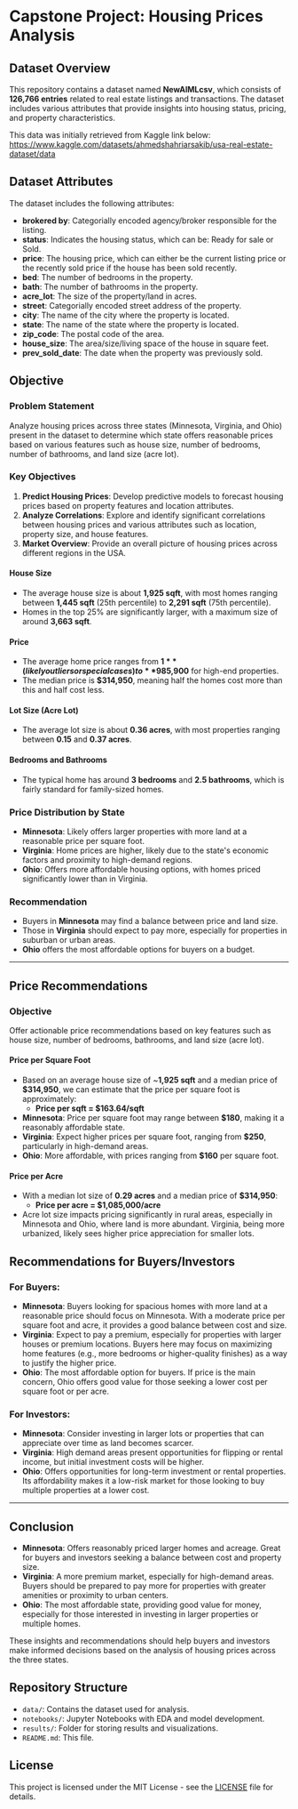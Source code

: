# Capstone Project: Housing Prices Analysis

## Dataset Overview
This repository contains a dataset named **NewAIMLcsv**, which consists of **126,766 entries** related to real estate listings and transactions. The dataset includes various attributes that provide insights into housing status, pricing, and property characteristics.

This data was initially retrieved from Kaggle link below: 
https://www.kaggle.com/datasets/ahmedshahriarsakib/usa-real-estate-dataset/data

## Dataset Attributes
The dataset includes the following attributes:

- **brokered by**: Categorially encoded agency/broker responsible for the listing.
- **status**: Indicates the housing status, which can be: Ready for sale or Sold.
- **price**: The housing price, which can either be the current listing price or the recently sold price if the house has been sold recently.
- **bed**: The number of bedrooms in the property.
- **bath**: The number of bathrooms in the property.
- **acre_lot**: The size of the property/land in acres.
- **street**: Categorially encoded street address of the property.
- **city**: The name of the city where the property is located.
- **state**: The name of the state where the property is located.
- **zip_code**: The postal code of the area.
- **house_size**: The area/size/living space of the house in square feet.
- **prev_sold_date**: The date when the property was previously sold.

## Objective
### Problem Statement
Analyze housing prices across three states (Minnesota, Virginia, and Ohio) present in the dataset to determine which state offers reasonable prices based on various features such as house size, number of bedrooms, number of bathrooms, and land size (acre lot).

### Key Objectives
1. **Predict Housing Prices**: Develop predictive models to forecast housing prices based on property features and location attributes.
2. **Analyze Correlations**: Explore and identify significant correlations between housing prices and various attributes such as location, property size, and house features.
3. **Market Overview**: Provide an overall picture of housing prices across different regions in the USA.


#### House Size
- The average house size is about **1,925 sqft**, with most homes ranging between **1,445 sqft** (25th percentile) to **2,291 sqft** (75th percentile).
- Homes in the top 25% are significantly larger, with a maximum size of around **3,663 sqft**.

#### Price
- The average home price ranges from **$1** (likely outliers or special cases) to **$985,900** for high-end properties.
- The median price is **$314,950**, meaning half the homes cost more than this and half cost less.

#### Lot Size (Acre Lot)
- The average lot size is about **0.36 acres**, with most properties ranging between **0.15** and **0.37 acres**.

#### Bedrooms and Bathrooms
- The typical home has around **3 bedrooms** and **2.5 bathrooms**, which is fairly standard for family-sized homes.

### Price Distribution by State
- **Minnesota**: Likely offers larger properties with more land at a reasonable price per square foot.
- **Virginia**: Home prices are higher, likely due to the state's economic factors and proximity to high-demand regions.
- **Ohio**: Offers more affordable housing options, with homes priced significantly lower than in Virginia.

### Recommendation
- Buyers in **Minnesota** may find a balance between price and land size.
- Those in **Virginia** should expect to pay more, especially for properties in suburban or urban areas.
- **Ohio** offers the most affordable options for buyers on a budget.

---

## Price Recommendations

### Objective
Offer actionable price recommendations based on key features such as house size, number of bedrooms, bathrooms, and land size (acre lot).

#### Price per Square Foot
- Based on an average house size of ~**1,925 sqft** and a median price of **$314,950**, we can estimate that the price per square foot is approximately:
  - **Price per sqft = $163.64/sqft**
- **Minnesota**: Price per square foot may range between **$180**, making it a reasonably affordable state.
- **Virginia**: Expect higher prices per square foot, ranging from **$250**, particularly in high-demand areas.
- **Ohio**: More affordable, with prices ranging from **$160** per square foot.

#### Price per Acre
- With a median lot size of **0.29 acres** and a median price of **$314,950**:
  - **Price per acre = $1,085,000/acre**
- Acre lot size impacts pricing significantly in rural areas, especially in Minnesota and Ohio, where land is more abundant. Virginia, being more urbanized, likely sees higher price appreciation for smaller lots.


## Recommendations for Buyers/Investors

### For Buyers:
- **Minnesota**: Buyers looking for spacious homes with more land at a reasonable price should focus on Minnesota. With a moderate price per square foot and acre, it provides a good balance between cost and size.
- **Virginia**: Expect to pay a premium, especially for properties with larger houses or premium locations. Buyers here may focus on maximizing home features (e.g., more bedrooms or higher-quality finishes) as a way to justify the higher price.
- **Ohio**: The most affordable option for buyers. If price is the main concern, Ohio offers good value for those seeking a lower cost per square foot or per acre.

### For Investors:
- **Minnesota**: Consider investing in larger lots or properties that can appreciate over time as land becomes scarcer.
- **Virginia**: High demand areas present opportunities for flipping or rental income, but initial investment costs will be higher.
- **Ohio**: Offers opportunities for long-term investment or rental properties. Its affordability makes it a low-risk market for those looking to buy multiple properties at a lower cost.

---

## Conclusion
- **Minnesota**: Offers reasonably priced larger homes and acreage. Great for buyers and investors seeking a balance between cost and property size.
- **Virginia**: A more premium market, especially for high-demand areas. Buyers should be prepared to pay more for properties with greater amenities or proximity to urban centers.
- **Ohio**: The most affordable state, providing good value for money, especially for those interested in investing in larger properties or multiple homes.

These insights and recommendations should help buyers and investors make informed decisions based on the analysis of housing prices across the three states.

## Repository Structure
- `data/`: Contains the dataset used for analysis.
- `notebooks/`: Jupyter Notebooks with EDA and model development.
- `results/`: Folder for storing results and visualizations.
- `README.md`: This file.

## License
This project is licensed under the MIT License - see the [LICENSE](LICENSE) file for details.
